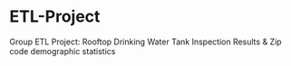 # ETL-Project
Group ETL Project: Rooftop Drinking Water Tank Inspection Results &amp; Zip code demographic statistics

